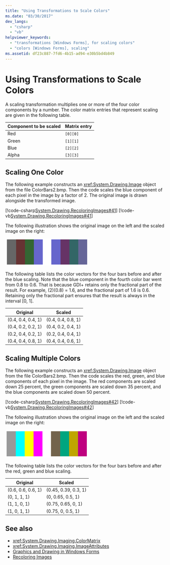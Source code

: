 ```yaml
---
title: "Using Transformations to Scale Colors"
ms.date: "03/30/2017"
dev_langs: 
  - "csharp"
  - "vb"
helpviewer_keywords: 
  - "transformations [Windows Forms], for scaling colors"
  - "colors [Windows Forms], scaling"
ms.assetid: df23c887-7fd6-4b15-ad94-e30b5bd4b849
---
```

# Using Transformations to Scale Colors
A scaling transformation multiplies one or more of the four color components by a number. The color matrix entries that represent scaling are given in the following table.  
  
|Component to be scaled|Matrix entry|  
|----------------------------|------------------|  
|Red|`[0][0]`|  
|Green|`[1][1]`|  
|Blue|`[2][2]`|  
|Alpha|`[3][3]`|  
  
## Scaling One Color  
 The following example constructs an <xref:System.Drawing.Image> object from the file ColorBars2.bmp. Then the code scales the blue component of each pixel in the image by a factor of 2. The original image is drawn alongside the transformed image.  
  
 [!code-csharp[System.Drawing.RecoloringImages#41](~/samples/snippets/csharp/VS_Snippets_Winforms/System.Drawing.RecoloringImages/CS/Class1.cs#41)]
 [!code-vb[System.Drawing.RecoloringImages#41](~/samples/snippets/visualbasic/VS_Snippets_Winforms/System.Drawing.RecoloringImages/VB/Class1.vb#41)]  
  
 The following illustration shows the original image on the left and the scaled image on the right:  
  
 ![Screenshot that compares the original and scaled colors.](./media/using-transformations-to-scale-colors/four-bar-scale-one-color.png)  
  
 The following table lists the color vectors for the four bars before and after the blue scaling. Note that the blue component in the fourth color bar went from 0.8 to 0.6. That is because GDI+ retains only the fractional part of the result. For example, (2)(0.8) = 1.6, and the fractional part of 1.6 is 0.6. Retaining only the fractional part ensures that the result is always in the interval [0, 1].  
  
|Original|Scaled|  
|--------------|------------|  
|(0.4, 0.4, 0.4, 1)|(0.4, 0.4, 0.8, 1)|  
|(0.4, 0.2, 0.2, 1)|(0.4, 0.2, 0.4, 1)|  
|(0.2, 0.4, 0.2, 1)|(0.2, 0.4, 0.4, 1)|  
|(0.4, 0.4, 0.8, 1)|(0.4, 0.4, 0.6, 1)|  
  
## Scaling Multiple Colors  
 The following example constructs an <xref:System.Drawing.Image> object from the file ColorBars2.bmp. Then the code scales the red, green, and blue components of each pixel in the image. The red components are scaled down 25 percent, the green components are scaled down 35 percent, and the blue components are scaled down 50 percent.  
  
 [!code-csharp[System.Drawing.RecoloringImages#42](~/samples/snippets/csharp/VS_Snippets_Winforms/System.Drawing.RecoloringImages/CS/Class1.cs#42)]
 [!code-vb[System.Drawing.RecoloringImages#42](~/samples/snippets/visualbasic/VS_Snippets_Winforms/System.Drawing.RecoloringImages/VB/Class1.vb#42)]  
  
 The following illustration shows the original image on the left and the scaled image on the right:  
  
 ![Screenshot that compares the original and scaled red, green, and blue components.](./media/using-transformations-to-scale-colors/four-bar-scale-multiple-colors.png)  
  
 The following table lists the color vectors for the four bars before and after the red, green and blue scaling.  
  
|Original|Scaled|  
|--------------|------------|  
|(0.6, 0.6, 0.6, 1)|(0.45, 0.39, 0.3, 1)|  
|(0, 1, 1, 1)|(0, 0.65, 0.5, 1)|  
|(1, 1, 0, 1)|(0.75, 0.65, 0, 1)|  
|(1, 0, 1, 1)|(0.75, 0, 0.5, 1)|  
  
## See also

- <xref:System.Drawing.Imaging.ColorMatrix>
- <xref:System.Drawing.Imaging.ImageAttributes>
- [Graphics and Drawing in Windows Forms](graphics-and-drawing-in-windows-forms.md)
- [Recoloring Images](recoloring-images.md)
